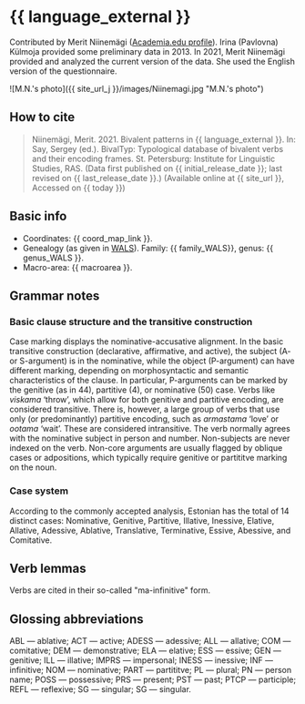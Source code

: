 # {{ language_external }}
Contributed by Merit Niinemägi ([Academia.edu profile](https://ut-ee.academia.edu/meritniinemagi/)). Irina (Pavlovna) Külmoja provided some preliminary data in 2013. In 2021, Merit Niinemägi provided and analyzed the current version of the data. She used the English version of the questionnaire. 

![M.N.'s photo]({{ site_url_j }}/images/Niinemagi.jpg "M.N.'s photo")

## How to cite
> Niinemägi, Merit. 2021. Bivalent patterns in {{ language_external }}. 
> In: Say, Sergey (ed.). BivalTyp: 
> Typological database of bivalent verbs and their encoding frames. 
> St. Petersburg: Institute for Linguistic Studies, RAS. 
> (Data first published on {{ initial_release_date }}; last revised on {{ last_release_date }}.) 
> (Available online at {{ site_url }}, Accessed on {{ today }})

## Basic info
- Coordinates: {{ coord_map_link }}.
- Genealogy (as given in [WALS](https://wals.info/)). Family: {{ family_WALS}}, genus: {{ genus_WALS }}.
- Macro-area: {{ macroarea }}. 

## Grammar notes

### Basic clause structure and the transitive construction

Case marking displays the nominative-accusative alignment. In the basic transitive construction (declarative, affirmative, and active), the subject (A- or S-argument) is in the nominative, while the object (P-argument) can have different marking, depending on morphosyntactic and semantic characteristics of the clause. In particular, P-arguments can be marked by the genitive (as in 44), partitive (4), or nominative (50) case. 
Verbs like *viskama* ‘throw’, which allow for both genitive and partitive encoding, are considered transitive. There is, however, a large group of verbs that use only (or predominantly) partitive encoding, such as *armastama* ‘love’ or *ootama* ‘wait’. These are considered intransitive.
The verb normally agrees with the nominative subject in person and number. Non-subjects are never indexed on the verb.
Non-core arguments are usually flagged by oblique cases or adpositions, which typically require genitive or partititve marking on the noun.

### Case system

According to the commonly accepted analysis, Estonian has the total of 14 distinct cases: Nominative, Genitive, Partitive, Illative, Inessive, Elative, Allative, Adessive, Ablative, Translative, Terminative, Essive, Abessive, and Comitative.

## Verb lemmas

Verbs are cited in their so-called "ma-infinitive" form.

## Glossing abbreviations
ABL — ablative; ACT — active; ADESS — adessive; ALL — allative; COM — comitative; DEM — demonstrative; ELA — elative; ESS — essive; GEN — genitive; ILL — illative; IMPRS — impersonal; INESS — inessive; INF — infinitive; NOM — nominative; PART — partititve; PL — plural; PN — person name; POSS — possessive; PRS — present; PST — past; PTCP — participle; REFL — reflexive; SG — singular; SG — singular.
